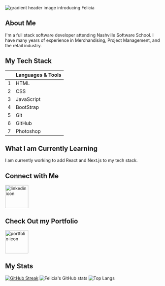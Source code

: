 <picture>
 <source media="(prefers-color-scheme: dark)" srcset="https://capsule-render.vercel.app/api?type=cylinder&height=300&color=gradient&text=Hello!%20I'm%20Felicia&textBg=false&animation=scaleIn">
 <source media="(prefers-color-scheme: light)" srcset="https://capsule-render.vercel.app/api?type=cylinder&height=200&color=gradient&text=Hello!%20I'm%20Felicia&textBg=false&animation=scaleIn">
 <img alt="gradient header image introducing Felicia" src="https://capsule-render.vercel.app/api?type=cylinder&height=200&color=gradient&text=Hello!%20I'm%20Felicia&textBg=false&animation=scaleIn">
</picture>

## About Me
I'm a full stack software developer attending Nashville Software School. I have many years of experience in Merchandising, Project Management, and the retail industry.

## My Tech Stack
| | Languages & Tools |
|-----:|---------------|
|     1|HTML|
|     2|CSS|
|     3|JavaScript|
|     4|BootStrap|
|     5|Git|
|     6|GitHub|
|     7|Photoshop|

## What I am Currently Learning
I am currently working to add React and Next.js to my tech stack.

## Connect with Me
<a href="https://www.linkedin.com/in/felicia-mings/" rel="social"><img src="https://upload.wikimedia.org/wikipedia/commons/thumb/8/81/LinkedIn_icon.svg/1024px-LinkedIn_icon.svg.png" alt="linkedin icon" width="75"></a>

## Check Out my Portfolio
<a href="https://feliciamings.journoportfolio.com/" rel="portfolio"><img src="https://i.imgur.com/rxXUkwO.png" alt="portfolio icon" width="75"></a>

## My Stats
[![GitHub Streak](https://github-readme-streak-stats.herokuapp.com?user=fmings&card_width=495)](https://git.io/streak-stats)
![Felicia's GitHub stats](https://github-readme-stats.vercel.app/api?username=fmings&show_icons=true&theme=transparent)
![Top Langs](https://github-readme-stats.vercel.app/api/top-langs/?username=fmings&layout=compact)
